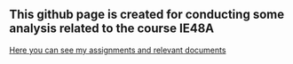 ## This github page is created for conducting some analysis related to the course IE48A
[Here you can see my assignments and relevant documents](https://pjournal.github.io/boun01-canaytore/)

